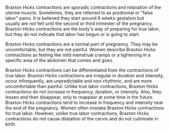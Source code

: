 Braxton Hicks contractions are sporadic contractions and relaxation of the uterine muscle. Sometimes, they are referred to as prodromal or “false labor" pains. It is believed they start around 6 weeks gestation but usually are not felt until the second or third trimester of the pregnancy. Braxton Hicks contractions are the body's way of preparing for true labor, but they do not indicate that labor has begun or is going to start.

Braxton Hicks contractions are a normal part of pregnancy. They may be uncomfortable, but they are not painful. Women describe Braxton Hicks contractions as feeling like mild menstrual cramps or a tightening in a specific area of the abdomen that comes and goes.

Braxton Hicks contractions can be differentiated from the contractions of true labor. Braxton Hicks contractions are irregular in duration and intensity, occur infrequently, are unpredictable and non-rhythmic, and are more uncomfortable than painful. Unlike true labor contractions, Braxton Hicks contractions do not increase in frequency, duration, or intensity. Also, they lessen and then disappear, only to reappear at some time in the future. Braxton Hicks contractions tend to increase in frequency and intensity near the end of the pregnancy. Women often mistake Braxton Hicks contractions for true labor. However, unlike true labor contractions, Braxton Hicks contractions do not cause dilatation of the cervix and do not culminate in birth.